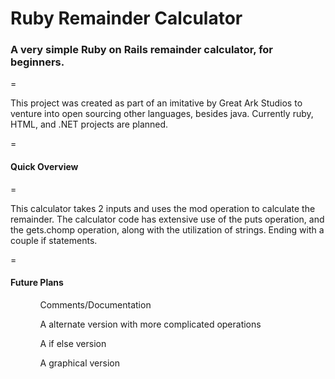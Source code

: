 Ruby Remainder Calculator 
===============
<H3>A very simple Ruby on Rails remainder calculator, for beginners. </h3>
=
<P>This project was created as part of an imitative by Great Ark Studios to venture into open sourcing other languages, besides java. Currently ruby, HTML, and .NET projects are planned. </p>
=
<H4>Quick Overview</h4>
=
<P>This calculator takes 2 inputs and uses the mod operation to calculate the remainder. The calculator code has extensive use of the puts operation, and the gets.chomp operation, along with the utilization of strings. Ending with a couple if statements.</p>
=

<H4>Future Plans</h4> 
<p>
<ul>
<ol>Comments/Documentation</ol>
<ol>A alternate version with more complicated operations </ol>
<ol>A if else version </ol>
<ol>A graphical version</ol> 
</ul>
</p>
